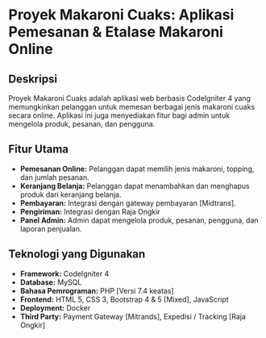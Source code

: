 # Proyek Makaroni Cuaks: Aplikasi Pemesanan & Etalase Makaroni Online

## Deskripsi
Proyek Makaroni Cuaks adalah aplikasi web berbasis CodeIgniter 4 yang memungkinkan pelanggan untuk memesan berbagai jenis makaroni cuaks secara online. Aplikasi ini juga menyediakan fitur bagi admin untuk mengelola produk, pesanan, dan pengguna.
 
## Fitur Utama
* **Pemesanan Online:** Pelanggan dapat memilih jenis makaroni, topping, dan jumlah pesanan.
* **Keranjang Belanja:** Pelanggan dapat menambahkan dan menghapus produk dari keranjang belanja.
* **Pembayaran:** Integrasi dengan gateway pembayaran [Midtrans].
* **Pengiriman:** Integrasi dengan Raja Ongkir
* **Panel Admin:** Admin dapat mengelola produk, pesanan, pengguna, dan laporan penjualan.

## Teknologi yang Digunakan
* **Framework:** CodeIgniter 4
* **Database:** MySQL
* **Bahasa Pemrograman:** PHP [Versi 7.4 keatas]
* **Frontend:** HTML 5, CSS 3, Bootstrap 4 & 5 [Mixed], JavaScript
* **Deployment:** Docker
* **Third Party:** Payment Gateway [Mitrands], Expedisi / Tracking [Raja Ongkir]
